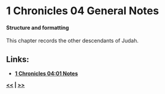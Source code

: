 # 1 Chronicles 04 General Notes

#### Structure and formatting

This chapter records the other descendants of Judah.

## Links:

* __[1 Chronicles 04:01 Notes](./01.md)__

__[<<](../03/intro.md) | [>>](../05/intro.md)__
